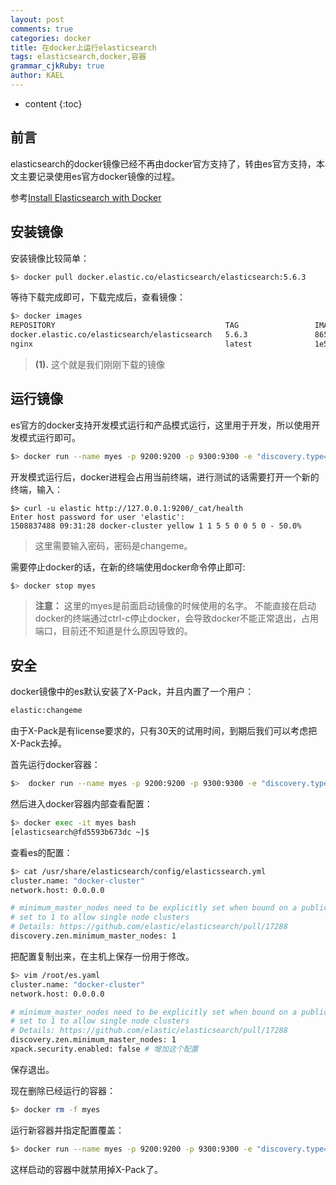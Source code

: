 ```yaml
---
layout: post
comments: true
categories: docker
title: 在docker上运行elasticsearch
tags: elasticsearch,docker,容器
grammar_cjkRuby: true
author: KAEL
---
```


* content
{:toc}

## 前言

elasticsearch的docker镜像已经不再由docker官方支持了，转由es官方支持，本文主要记录使用es官方docker镜像的过程。

参考[Install Elasticsearch with Docker](https://www.elastic.co/guide/en/elasticsearch/reference/current/docker.html)

## 安装镜像

安装镜像比较简单：

```bash
$> docker pull docker.elastic.co/elasticsearch/elasticsearch:5.6.3
```

等待下载完成即可，下载完成后，查看镜像：

```bash
$> docker images
REPOSITORY                                      TAG                 IMAGE ID            CREATED             SIZE
docker.elastic.co/elasticsearch/elasticsearch   5.6.3               865b21b970de        13 days ago         657 MB (1)
nginx                                           latest              1e5ab59102ce        2 weeks ago         108 MB
```

> **(1).** 这个就是我们刚刚下载的镜像

## 运行镜像

es官方的docker支持开发模式运行和产品模式运行，这里用于开发，所以使用开发模式运行即可。

```bash
$> docker run --name myes -p 9200:9200 -p 9300:9300 -e "discovery.type=single-node" docker.elastic.co/elasticsearch/elasticsearch:5.6.3
```

开发模式运行后，docker进程会占用当前终端，进行测试的话需要打开一个新的终端，输入：

```
$> curl -u elastic http://127.0.0.1:9200/_cat/health
Enter host password for user 'elastic':
1508837488 09:31:28 docker-cluster yellow 1 1 5 5 0 0 5 0 - 50.0%
```

> 这里需要输入密码，密码是changeme。

需要停止docker的话，在新的终端使用docker命令停止即可:

```bash
$> docker stop myes
```

> **注意：** 这里的myes是前面启动镜像的时候使用的名字。
> 不能直接在启动docker的终端通过ctrl-c停止docker，会导致docker不能正常退出，占用端口，目前还不知道是什么原因导致的。

## 安全

docker镜像中的es默认安装了X-Pack，并且内置了一个用户：

```bash
elastic:changeme
```

由于X-Pack是有license要求的，只有30天的试用时间，到期后我们可以考虑把X-Pack去掉。

首先运行docker容器：

```bash
$>  docker run --name myes -p 9200:9200 -p 9300:9300 -e "discovery.type=single-node" docker.elastic.co/elasticsearch/elasticsearch:5.6.3
```

然后进入docker容器内部查看配置：

```bash
$> docker exec -it myes bash
[elasticsearch@fd5593b673dc ~]$
```

查看es的配置：

```bash
$> cat /usr/share/elasticsearch/config/elasticssearch.yml
cluster.name: "docker-cluster"
network.host: 0.0.0.0

# minimum_master_nodes need to be explicitly set when bound on a public IP
# set to 1 to allow single node clusters
# Details: https://github.com/elastic/elasticsearch/pull/17288
discovery.zen.minimum_master_nodes: 1
```

把配置复制出来，在主机上保存一份用于修改。

```bash
$> vim /root/es.yaml
cluster.name: "docker-cluster"
network.host: 0.0.0.0

# minimum_master_nodes need to be explicitly set when bound on a public IP
# set to 1 to allow single node clusters
# Details: https://github.com/elastic/elasticsearch/pull/17288
discovery.zen.minimum_master_nodes: 1
xpack.security.enabled: false # 增加这个配置
```

保存退出。

现在删除已经运行的容器：

```bash
$> docker rm -f myes
```

运行新容器并指定配置覆盖：

```bash
$> docker run --name myes -p 9200:9200 -p 9300:9300 -e "discovery.type=single-node" -v /root/es.yaml:/usr/share/elasticsearch/config/elasticsearch.yml docker.elastic.co/elasticsearch/elasticsearch:5.6.3
```

这样启动的容器中就禁用掉X-Pack了。